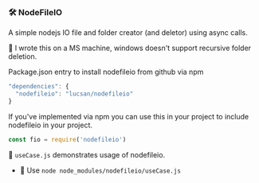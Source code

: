 ### 🛠 NodeFileIO
A simple nodejs IO file and folder creator (and deletor) using async calls.

📝 I wrote this on a MS machine, windows doesn't support recursive folder deletion.


Package.json entry to install nodefileio from github via npm

```javascript
"dependencies": {
  "nodefileio": "lucsan/nodefileio"
}
```

If you've implemented via npm you can use this in your project to include nodefileio in your project.
```javascript
const fio = require('nodefileio')
```


:briefcase: `useCase.js` demonstrates usage of nodefileio.
  - 📝 Use `node node_modules/nodefileio/useCase.js`
